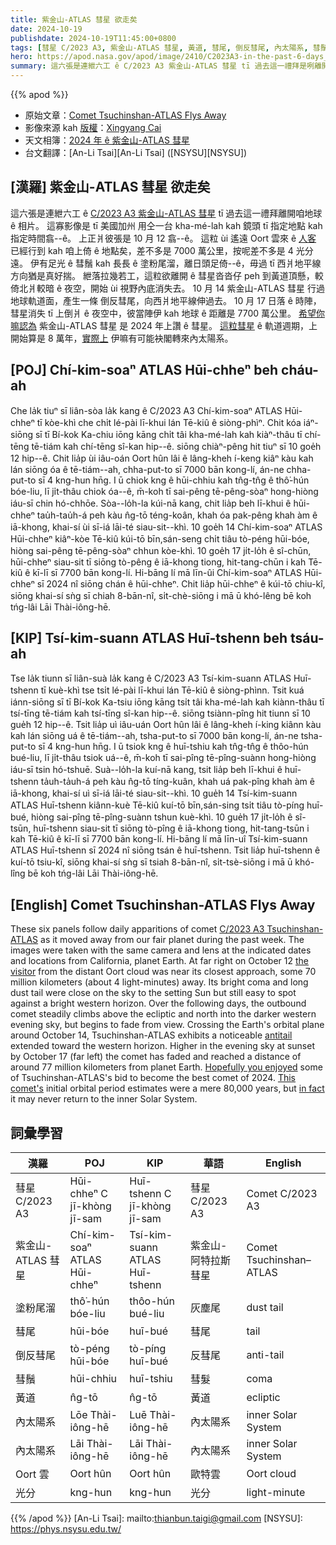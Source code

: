 ```yaml
---
title: 紫金山-ATLAS 彗星 欲走矣
date: 2024-10-19
publishdate: 2024-10-19T11:45:00+0800
tags: [彗星 C/2023 A3, 紫金山-ATLAS 彗星, 黃道, 彗尾, 倒反彗尾, 內太陽系, 彗鬚, 塗粉尾溜, Oort 雲, 光分]
hero: https://apod.nasa.gov/apod/image/2410/C2023A3-in-the-past-6-days_1100.jpg
summary: 這六張是連紲六工 ê C/2023 A3 紫金山-ATLAS 彗星 tī 過去這一禮拜是咧離開咱地球 ê 相片。
---
```


{{% apod %}}

- 原始文章：[Comet Tsuchinshan-ATLAS Flys Away](https://apod.nasa.gov/apod/ap241019.html)
- 影像來源 kah [版權][copyright]：[Xingyang Cai](https://www.instagram.com/xycaii/)
- 天文相簿：[2024 年 ê 紫金山-ATLAS 彗星](https://www.facebook.com/media/set/?vanity=APOD.Sky&set=a.516503464411569)
- 台文翻譯：[An-Li Tsai][An-Li Tsai] ([NSYSU][NSYSU])

## [漢羅] 紫金山-ATLAS 彗星 欲走矣
這六張是連紲六工 ê [C/2023 A3 紫金山-ATLAS 彗星][C/2023 A3 Tsuchinshan-ATLAS] tī 過去這一禮拜離開咱地球 ê 相片。
這寡影像是 tī 美國加州 用仝一台 kha-mé-lah kah 鏡頭 tī 指定地點 kah 指定時間翕--ê。
上正爿彼張是 10 月 12 翕--ê。
這粒 ùi 遙遠 Oort 雲來 ê [人客][the visitor] 已經行到 kah 咱上倚 ê 地點矣，差不多是 7000 萬公里，按呢差不多是 4 光分遠。
伊有足光 ê 彗鬚 kah 長長 ê 塗粉尾溜，離日頭足倚--ê，毋過 tī 西爿地平線方向猶是真好揣。
紲落拉幾若工，這粒欲離開 ê 彗星沓沓仔 peh 到黃道頂懸，較倚北爿較暗 ê 夜空，開始 ùi 視野內底消失去。
10 月 14 紫金山-ATLAS 彗星 行過地球軌道面，產生一條 倒反彗尾，向西爿地平線伸過去。
10 月 17 日落 ê 時陣，彗星消失 tī 上倒爿 ê 夜空中，彼當陣伊 kah 地球 ê 距離是 7700 萬公里。
[希望你嘛認為][Hopefully you enjoyed] 紫金山-ATLAS 彗星 是 2024 年上讚 ê 彗星。
[這粒彗星][This comet's] ê 軌道週期，上開始算是 8 萬年，[實際上][in fact] 伊嘛有可能袂閣轉來內太陽系。

## [POJ] Chí-kim-soaⁿ ATLAS Hūi-chheⁿ beh cháu-ah
Che la̍k tiuⁿ sī liân-sòa la̍k kang ê C/2023 A3 Chí-kim-soaⁿ ATLAS Hūi-chheⁿ tī kòe-khì che chi̍t lé-pài lī-khui lán Tē-kiû ê siòng-phìⁿ.
Chit kóa iáⁿ-siōng sī tī Bí-kok Ka-chiu iōng kāng chi̍t tâi kha-mé-lah kah kiàⁿ-thâu tī chí-tēng tē-tiám kah chí-tēng sî-kan hip--ê.
siōng chiàⁿ-pêng hit tiuⁿ sī 10 goe̍h 12 hip--ê.
Chit lia̍p ùi iâu-oán Oort hûn lâi ê lâng-kheh í-keng kiâⁿ kàu kah lán siōng óa ê tē-tiám--ah, chha-put-to sī 7000 bān kong-lí, án-ne chha-put-to sī 4 kng-hun hn̄g.
I ū chiok kng ê hūi-chhiu kah tn̂g-tn̂g ê thô͘-hún bóe-liu, lī ji̍t-thâu chiok óa--ê, m̄-koh tī sai-pêng tē-pêng-sòaⁿ hong-hiòng iáu-sī chin hó-chhōe.
Sòa--lo̍h-la kúi-nā kang, chit lia̍p beh lī-khui ê hūi-chheⁿ tau̍h-tau̍h-á peh kàu n̂g-tō téng-koân, khah óa pak-pêng khah àm ê iā-khong, khai-sí ùi sī-iá lāi-té siau-sit--khì.
10 goe̍h 14 Chí-kim-soaⁿ ATLAS Hūi-chheⁿ kiâⁿ-kòe Tē-kiû kúi-tō bīn,sán-seng chi̍t tiâu tò-péng hūi-bóe, hiòng sai-pêng tē-pêng-sòaⁿ chhun kòe-khì.
10 goe̍h 17 ji̍t-lo̍h ê sî-chūn, hūi-chheⁿ siau-sit tī siōng tò-pêng ê iā-khong tiong, hit-tang-chūn i kah Tē-kiû ê kī-lī sī 7700 bān kong-lí.
Hi-bāng lí mā līn-ûi Chí-kim-soaⁿ ATLAS Hūi-chheⁿ sī 2024 nî siōng chán ê hūi-chheⁿ.
Chit lia̍p hūi-chheⁿ ê kúi-tō chiu-kî, siōng khai-sí sǹg sī chiah 8-bān-nî, si̍t-chè-siōng i mā ū khó-lêng bē koh tńg-lâi Lāi Thài-iông-hē.

## [KIP] Tsí-kim-suann ATLAS Huī-tshenn beh tsáu-ah
Tse la̍k tiunn sī liân-suà la̍k kang ê C/2023 A3 Tsí-kim-suann ATLAS Huī-tshenn tī kuè-khì tse tsi̍t lé-pài lī-khui lán Tē-kiû ê siòng-phìnn.
Tsit kuá iánn-siōng sī tī Bí-kok Ka-tsiu iōng kāng tsi̍t tâi kha-mé-lah kah kiànn-thâu tī tsí-tīng tē-tiám kah tsí-tīng sî-kan hip--ê.
siōng tsiànn-pîng hit tiunn sī 10 gue̍h 12 hip--ê.
Tsit lia̍p uì iâu-uán Oort hûn lâi ê lâng-kheh í-king kiânn kàu kah lán siōng uá ê tē-tiám--ah, tsha-put-to sī 7000 bān kong-lí, án-ne tsha-put-to sī 4 kng-hun hn̄g.
I ū tsiok kng ê huī-tshiu kah tn̂g-tn̂g ê thôo-hún bué-liu, lī ji̍t-thâu tsiok uá--ê, m̄-koh tī sai-pîng tē-pîng-suànn hong-hiòng iáu-sī tsin hó-tshuē.
Suà--lo̍h-la kuí-nā kang, tsit lia̍p beh lī-khui ê huī-tshenn ta̍uh-ta̍uh-á peh kàu n̂g-tō tíng-kuân, khah uá pak-pîng khah àm ê iā-khong, khai-sí uì sī-iá lāi-té siau-sit--khì.
10 gue̍h 14 Tsí-kim-suann ATLAS Huī-tshenn kiânn-kuè Tē-kiû kuí-tō bīn,sán-sing tsi̍t tiâu tò-píng huī-bué, hiòng sai-pîng tē-pîng-suànn tshun kuè-khì.
10 gue̍h 17 ji̍t-lo̍h ê sî-tsūn, huī-tshenn siau-sit tī siōng tò-pîng ê iā-khong tiong, hit-tang-tsūn i kah Tē-kiû ê kī-lī sī 7700 bān kong-lí.
Hi-bāng lí mā līn-uî Tsí-kim-suann ATLAS Huī-tshenn sī 2024 nî siōng tsán ê huī-tshenn.
Tsit lia̍p huī-tshenn ê kuí-tō tsiu-kî, siōng khai-sí sǹg sī tsiah 8-bān-nî, si̍t-tsè-siōng i mā ū khó-lîng bē koh tńg-lâi Lāi Thài-iông-hē.

## [English] Comet Tsuchinshan-ATLAS Flys Away
These six panels follow daily apparitions of comet [C/2023 A3 Tsuchinshan-ATLAS][C/2023 A3 Tsuchinshan-ATLAS] as it moved away from our fair planet during the past week.
The images were taken with the same camera and lens at the indicated dates and locations from California, planet Earth.
At far right on October 12 [the visitor][the visitor] from the distant Oort cloud was near its closest approach, some 70 million kilometers (about 4 light-minutes) away.
Its bright coma and long dust tail were close on the sky to the setting Sun but still easy to spot against a bright western horizon.
Over the following days, the outbound comet steadily climbs above the ecliptic and north into the darker western evening sky, but begins to fade from view.
Crossing the Earth's orbital plane around October 14, Tsuchinshan-ATLAS exhibits a noticeable [antitail][antitail] extended toward the western horizon.
Higher in the evening sky at sunset by October 17 (far left) the comet has faded and reached a distance of around 77 million kilometers from planet Earth.
[Hopefully you enjoyed][Hopefully you enjoyed] some of Tsuchinshan-ATLAS's bid to become the best comet of 2024.
[This comet's][This comet's] initial orbital period estimates were a mere 80,000 years, but [in fact][in fact] it may never return to the inner Solar System.

## 詞彙學習
|漢羅|POJ|KIP|華語|English|
|-|-|-|-|-|
| 彗星 C/2023 A3 | Hūi-chheⁿ C jī-khòng jī-sam | Huī-tshenn C jī-khòng jī-sam | 彗星 C/2023 A3 | Comet C/2023 A3 |
| 紫金山-ATLAS 彗星 | Chí-kim-soaⁿ ATLAS Hūi-chheⁿ | Tsí-kim-suann ATLAS Huī-tshenn | 紫金山-阿特拉斯 彗星 | Comet Tsuchinshan–ATLAS |
| 塗粉尾溜 | thô͘-hún bóe-liu | thôo-hún bué-liu | 灰塵尾 | dust tail |
| 彗尾 | hūi-bóe | huī-bué | 彗尾 | tail |
| 倒反彗尾 | tò-péng hūi-bóe | tò-píng huī-bué | 反彗尾 | anti-tail |
| 彗鬚 | hūi-chhiu | huī-tshiu | 彗髮 | coma |
| 黃道 | n̂g-tō | n̂g-tō | 黃道 | ecliptic |
| 內太陽系 | Lōe Thài-iông-hē | Luē Thài-iông-hē | 內太陽系 | inner Solar System |
| 內太陽系 | Lāi Thài-iông-hē | Lāi Thài-iông-hē | 內太陽系 | inner Solar System |
| Oort 雲 | Oort hûn | Oort hûn | 歐特雲 | Oort cloud |
| 光分 | kng-hun | kng-hun | 光分 | light-minute |

{{% /apod %}}
[An-Li Tsai]: mailto:thianbun.taigi@gmail.com
[NSYSU]: https://phys.nsysu.edu.tw/

[copyright]: https://apod.nasa.gov/apod/fap/lib/about_apod.html#srapply
[License3]: https://creativecommons.org/licenses/by/3.0/
[License2]:https://creativecommons.org/licenses/by-nc-nd/2.0/

[C/2023 A3 Tsuchinshan-ATLAS]:https://theskylive.com/c2023a3-info
[the visitor]:https://earthobservatory.nasa.gov/images/153444/comet-tsuchinshan-atlas-arrives-from-afar
[antitail]:https://apod.nasa.gov/apod/ap241019.htmlap241018.html
[Hopefully you enjoyed]:https://skyandtelescope.org/astronomy-news/comet-tsuchinshan-atlas-climbs-brightens-and-delights/
[This comet's]:https://planetarium.wvu.edu/mountaineer-skies-blog/2024/10/11/comet-tsuchinshan-atlas
[in fact]:https://ssd.jpl.nasa.gov/tools/sbdb_lookup.html#/?sstr=C%2F2023%20A3&view=OPC
